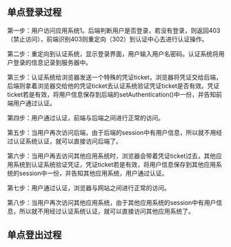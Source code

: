 ## 单点登录过程
第一步：用户访问应用系统1。后端判断用户是否登录，若没有登录，则返回403（禁止访问），前端识别403则重定向（302）到认证中心去进行认证操作。

第二步：重定向到认证系统，显示登录界面，用户输入用户名密码。认证系统将用户登录的信息记录到服务器中。

第三步：认证系统给浏览器发送一个特殊的凭证ticket，浏览器将凭证交给后端，后端则拿着浏览器交给他的凭证ticket去认证系统验证凭证ticket是否有效。凭证ticket若是有效，将用户信息保存到后端的setAuthentication()中一份，并告知前端用户通过认证。

第四步：用户通过认证，前端与后端之间进行正常的访问。

第五步：当用户再次访问后端，由于后端的session中有用户信息，所以就不用经过认证系统认证，就可以直接访问后端了。

第六步：当用户再去访问其他应用系统时，浏览器会带着凭证ticket过去，其他应用系统到认证系统验证凭证，凭证ticket若是有效，将用户信息保存到其他应用系统的session中一份，并告知其他应用系统，用户通过认证。

第七步：用户通过认证，浏览器与网站之间进行正常的访问。

第八步：当用户再次访问其他应用系统，由于其他应用系统的session中有用户信息，所以就不用经过认证系统认证，就可以直接访问其他应用系统了。

## 单点登出过程

<!--stackedit_data:
eyJoaXN0b3J5IjpbLTQ5MjQyNDIyLDY0MTMyOTM1OCwtMTkxMD
QxNzI5LC0zNzg1OTY3MzhdfQ==
-->